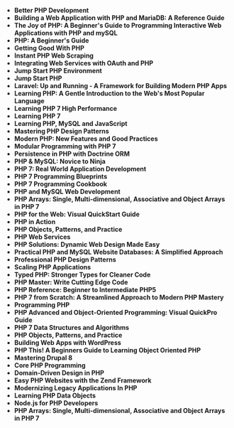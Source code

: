  <ul>
                                <li><b><a target="_blank" href="https://github.com/manjunath5496/PHP-Programming-Books/blob/master/php(1).pdf" style="text-decoration:none;">Better PHP Development</a></b></li>
                                <li><b><a target="_blank" href="https://github.com/manjunath5496/PHP-Programming-Books/blob/master/php(2).pdf" style="text-decoration:none;">Building a Web Application with PHP and MariaDB: A Reference Guide</a></b></li>
                                <li><b><a target="_blank" href="https://github.com/manjunath5496/PHP-Programming-Books/blob/master/php(3).pdf" style="text-decoration:none;">The Joy of PHP: A Beginner's Guide to Programming Interactive Web Applications with PHP and mySQL</a></b></li>
                               
<li><b><a target="_blank" href="https://github.com/manjunath5496/PHP-Programming-Books/blob/master/php(4).pdf" style="text-decoration:none;">PHP: A Beginner's Guide</a></b></li>
                                <li><b><a target="_blank" href="https://github.com/manjunath5496/PHP-Programming-Books/blob/master/php(5).pdf" style="text-decoration:none;">Getting Good With PHP</a></b></li>
                                
 <li><b><a target="_blank" href="https://github.com/manjunath5496/PHP-Programming-Books/blob/master/php(6).pdf" style="text-decoration:none;">Instant PHP Web Scraping</a></b></li>
                          
<li><b><a target="_blank" href="https://github.com/manjunath5496/PHP-Programming-Books/blob/master/php(7).pdf" style="text-decoration:none;">Integrating Web Services with OAuth and PHP</a></b></li>
                                <li><b><a target="_blank" href="https://github.com/manjunath5496/PHP-Programming-Books/blob/master/php(8).pdf" style="text-decoration:none;">Jump Start PHP Environment </a></b></li>
                                <li><b><a target="_blank" href="https://github.com/manjunath5496/PHP-Programming-Books/blob/master/php(9).pdf" style="text-decoration:none;">Jump Start PHP</a></b></li>
                                
<li><b><a target="_blank" href="https://github.com/manjunath5496/PHP-Programming-Books/blob/master/php(10).pdf" style="text-decoration:none;">Laravel: Up and Running - A Framework for Building Modern PHP Apps</a></b></li>  
        
<li><b><a target="_blank" href="https://github.com/manjunath5496/PHP-Programming-Books/blob/master/php(11).pdf" style="text-decoration:none;">Learning PHP: A Gentle Introduction to the Web's Most Popular Language</a></b></li>
                                <li><b><a target="_blank" href="https://github.com/manjunath5496/PHP-Programming-Books/blob/master/php(12).pdf" style="text-decoration:none;">Learning PHP 7 High Performance</a></b></li>
 <li><b><a target="_blank" href="https://github.com/manjunath5496/PHP-Programming-Books/blob/master/php(13).pdf" style="text-decoration:none;">Learning PHP 7</a></b></li>  
  <li><b><a target="_blank" href="https://github.com/manjunath5496/PHP-Programming-Books/blob/master/php(14).pdf" style="text-decoration:none;">Learning PHP, MySQL and JavaScript</a></b></li>  
 <li><b><a target="_blank" href="https://github.com/manjunath5496/PHP-Programming-Books/blob/master/php(15).pdf" style="text-decoration:none;">Mastering PHP Design Patterns</a></b></li>
                                <li><b><a target="_blank" href="https://github.com/manjunath5496/PHP-Programming-Books/blob/master/php(16).pdf" style="text-decoration:none;">Modern PHP: New Features and Good Practices</a></b></li>

 <li><b><a target="_blank" href="https://github.com/manjunath5496/PHP-Programming-Books/blob/master/php(17).pdf" style="text-decoration:none;">Modular Programming with PHP 7</a></b></li>
                                <li><b><a target="_blank" href="https://github.com/manjunath5496/PHP-Programming-Books/blob/master/php(18).pdf" style="text-decoration:none;">Persistence in PHP with Doctrine ORM</a></b></li>

<li><b><a target="_blank" href="https://github.com/manjunath5496/PHP-Programming-Books/blob/master/php(19).pdf" style="text-decoration:none;">PHP & MySQL: Novice to Ninja</a></b></li>

 <li><b><a target="_blank" href="https://github.com/manjunath5496/PHP-Programming-Books/blob/master/php(20).pdf" style="text-decoration:none;">PHP 7: Real World Application Development</a></b></li>
                                <li><b><a target="_blank" href="https://github.com/manjunath5496/PHP-Programming-Books/blob/master/php(21).pdf" style="text-decoration:none;"> PHP 7 Programming Blueprints </a></b></li>

<li><b><a target="_blank" href="https://github.com/manjunath5496/PHP-Programming-Books/blob/master/php(22).pdf" style="text-decoration:none;">PHP 7 Programming Cookbook</a></b></li>

<li><b><a target="_blank" href="https://github.com/manjunath5496/PHP-Programming-Books/blob/master/php(23).pdf" style="text-decoration:none;">PHP and MySQL Web Development</a></b></li>

 <li><b><a target="_blank" href="https://github.com/manjunath5496/PHP-Programming-Books/blob/master/php(24).pdf" style="text-decoration:none;">PHP Arrays: Single, Multi-dimensional, Associative and Object Arrays in PHP 7</a></b></li>
                         
<li><b><a target="_blank" href="https://github.com/manjunath5496/PHP-Programming-Books/blob/master/php(25).pdf" style="text-decoration:none;">PHP for the Web: Visual QuickStart Guide</a></b></li>

<li><b><a target="_blank" href="https://github.com/manjunath5496/PHP-Programming-Books/blob/master/php(26).pdf" style="text-decoration:none;">PHP in Action</a></b></li>

 <li><b><a target="_blank" href="https://github.com/manjunath5496/PHP-Programming-Books/blob/master/php(27).pdf" style="text-decoration:none;">PHP Objects, Patterns, and Practice</a></b></li>
                                <li><b><a target="_blank" href="https://github.com/manjunath5496/PHP-Programming-Books/blob/master/php(28).pdf" style="text-decoration:none;"> PHP Web Services</a></b></li>

<li><b><a target="_blank" href="https://github.com/manjunath5496/PHP-Programming-Books/blob/master/php(29).pdf" style="text-decoration:none;">PHP Solutions: Dynamic Web Design Made Easy</a></b></li>

<li><b><a target="_blank" href="https://github.com/manjunath5496/PHP-Programming-Books/blob/master/php(31).pdf" style="text-decoration:none;">Practical PHP and MySQL Website Databases: A Simplified Approach</a></b></li>

 <li><b><a target="_blank" href="https://github.com/manjunath5496/PHP-Programming-Books/blob/master/php(32).pdf" style="text-decoration:none;">Professional PHP Design Patterns</a></b></li>

<li><b><a target="_blank" href="https://github.com/manjunath5496/PHP-Programming-Books/blob/master/php(33).pdf" style="text-decoration:none;">Scaling PHP Applications</a></b></li>

 <li><b><a target="_blank" href="https://github.com/manjunath5496/PHP-Programming-Books/blob/master/php(34).pdf" style="text-decoration:none;">Typed PHP: Stronger Types for Cleaner Code</a></b></li>

 <li><b><a target="_blank" href="https://github.com/manjunath5496/PHP-Programming-Books/blob/master/php(35).pdf" style="text-decoration:none;">PHP Master: Write Cutting Edge Code</a></b></li>

<li><b><a target="_blank" href="https://github.com/manjunath5496/PHP-Programming-Books/blob/master/php(36).pdf" style="text-decoration:none;">PHP Reference: Beginner to Intermediate PHP5</a></b></li>

 <li><b><a target="_blank" href="https://github.com/manjunath5496/PHP-Programming-Books/blob/master/php(37).pdf" style="text-decoration:none;">PHP 7 from Scratch: A Streamlined Approach to Modern PHP Mastery</a></b></li>

 <li><b><a target="_blank" href="https://github.com/manjunath5496/PHP-Programming-Books/blob/master/php(38).pdf" style="text-decoration:none;">Programming PHP</a></b></li>
 
 <li><b><a target="_blank" href="https://github.com/manjunath5496/PHP-Programming-Books/blob/master/php(39).pdf" style="text-decoration:none;">PHP Advanced and Object-Oriented Programming: Visual QuickPro Guide</a></b></li>

 <li><b><a target="_blank" href="https://github.com/manjunath5496/PHP-Programming-Books/blob/master/php(40).pdf" style="text-decoration:none;">PHP 7 Data Structures and Algorithms</a></b></li>
 <li><b><a target="_blank" href="https://github.com/manjunath5496/PHP-Programming-Books/blob/master/php(41).pdf" style="text-decoration:none;">PHP Objects, Patterns, and Practice</a></b></li>

 <li><b><a target="_blank" href="https://github.com/manjunath5496/PHP-Programming-Books/blob/master/php(30).pdf" style="text-decoration:none;">Building Web Apps with WordPress</a></b></li>

<li><b><a target="_blank" href="https://github.com/manjunath5496/PHP-Programming-Books/blob/master/php(42).pdf" style="text-decoration:none;">PHP This! A Beginners Guide to Learning Object Oriented PHP</a></b></li>

 <li><b><a target="_blank" href="https://github.com/manjunath5496/PHP-Programming-Books/blob/master/php(43).rar" style="text-decoration:none;">Mastering Drupal 8</a></b></li>

 <li><b><a target="_blank" href="https://github.com/manjunath5496/PHP-Programming-Books/blob/master/php(44).pdf" style="text-decoration:none;">Core PHP Programming</a></b></li>
 
 <li><b><a target="_blank" href="https://github.com/manjunath5496/PHP-Programming-Books/blob/master/php(45).pdf" style="text-decoration:none;">Domain-Driven Design in PHP</a></b></li>

 <li><b><a target="_blank" href="https://github.com/manjunath5496/PHP-Programming-Books/blob/master/php(46).pdf" style="text-decoration:none;">Easy PHP Websites with the Zend Framework</a></b></li>
 <li><b><a target="_blank" href="https://github.com/manjunath5496/PHP-Programming-Books/blob/master/php(47).pdf" style="text-decoration:none;">Modernizing Legacy Applications In PHP</a></b></li>

 <li><b><a target="_blank" href="https://github.com/manjunath5496/PHP-Programming-Books/blob/master/php(48).pdf" style="text-decoration:none;">Learning PHP Data Objects</a></b></li>
 <li><b><a target="_blank" href="https://github.com/manjunath5496/PHP-Programming-Books/blob/master/php(49).pdf" style="text-decoration:none;">Node.js for PHP Developers</a></b></li>

 <li><b><a target="_blank" href="https://github.com/manjunath5496/PHP-Programming-Books/blob/master/php(50).pdf" style="text-decoration:none;">PHP Arrays: Single, Multi-dimensional, Associative and Object Arrays in PHP 7</a></b></li>





</ul>
